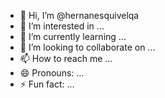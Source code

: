 - 👋 Hi, I’m @hernanesquivelqa
- 👀 I’m interested in ...
- 🌱 I’m currently learning ...
- 💞️ I’m looking to collaborate on ...
- 📫 How to reach me ...
- 😄 Pronouns: ...
- ⚡ Fun fact: ...

<!---
hernanesquivelqa/hernanesquivelqa is a ✨ special ✨ repository because its `README.md` (this file) appears on your GitHub profile.
You can click the Preview link to take a look at your changes.
--->

